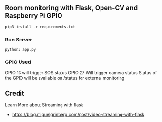 ## Room monitoring with Flask, Open-CV and Raspberry Pi GPIO
```python
pip3 install -r requirements.txt
```
### Run Server
```python
python3 app.py
```
### GPIO Used
GPIO 13 will trigger SOS status
GPIO 27 Will trigger camera status
Status of the GPIO will be available on /status for external monitoring

 ## Credit
 Learn More about Streaming with flask
 - https://blog.miguelgrinberg.com/post/video-streaming-with-flask
